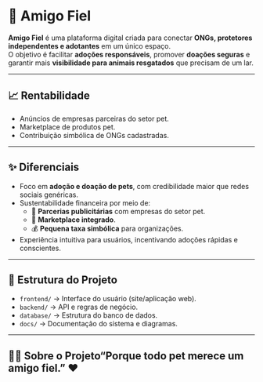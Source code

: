 # 🐾 Amigo Fiel

**Amigo Fiel** é uma plataforma digital criada para conectar **ONGs, protetores independentes e adotantes** em um único espaço.  
O objetivo é facilitar **adoções responsáveis**, promover **doações seguras** e garantir mais **visibilidade para animais resgatados** que precisam de um lar.  

---

## 📈 Rentabilidade
- Anúncios de empresas parceiras do setor pet.  
- Marketplace de produtos pet.  
- Contribuição simbólica de ONGs cadastradas.  

---

## ✨ Diferenciais
- Foco em **adoção e doação de pets**, com credibilidade maior que redes sociais genéricas.  
- Sustentabilidade financeira por meio de:  
  - 📢 **Parcerias publicitárias** com empresas do setor pet.  
  - 🛒 **Marketplace integrado**.  
  - 💰 **Pequena taxa simbólica** para organizações.  
- Experiência intuitiva para usuários, incentivando adoções rápidas e conscientes.  

---

## 📂 Estrutura do Projeto
- `frontend/` → Interface do usuário (site/aplicação web).  
- `backend/` → API e regras de negócio.  
- `database/` → Estrutura do banco de dados.  
- `docs/` → Documentação do sistema e diagramas.  

---

## 🐶🐱 Sobre o Projeto“Porque todo pet merece um amigo fiel.” ❤️  

